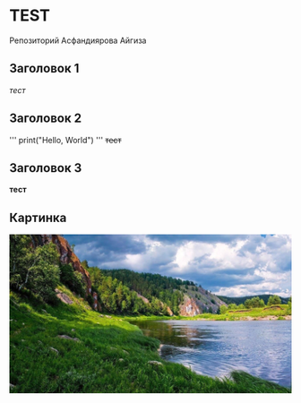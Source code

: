 # TEST

Репозиторий Асфандиярова Айгиза

## Заголовок 1

_тест_

## Заголовок 2 
'''
print("Hello, World")
'''
~~тест~~

## Заголовок 3

__тест__
## Картинка
![alt text](https://github.com/AygizAsfandiyarov/test/blob/main/%D0%BA%D0%B0%D1%80%D1%82%D0%B8%D0%BD%D0%BA%D0%B0.jpg "kartinka")
